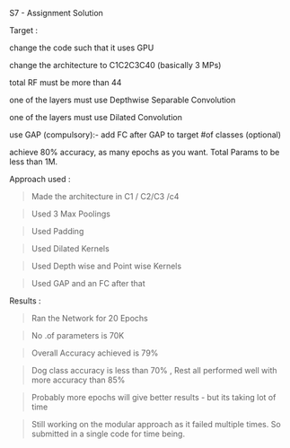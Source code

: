 S7 - Assignment Solution 

Target :

change the code such that it uses GPU

change the architecture to C1C2C3C40 (basically 3 MPs)

total RF must be more than 44

one of the layers must use Depthwise Separable Convolution

one of the layers must use Dilated Convolution

use GAP (compulsory):- add FC after GAP to target #of classes (optional)

achieve 80% accuracy, as many epochs as you want. Total Params to be less than 1M. 


Approach used :

>Made the architecture in C1 / C2/C3 /c4 

>Used 3 Max Poolings 

>Used Padding 

>Used Dilated Kernels 

>Used Depth wise and Point wise Kernels 

>Used GAP and an FC after that 


Results :

>Ran the Network for 20 Epochs 

>No .of parameters is 70K 

>Overall Accuracy achieved is 79% 

>Dog class accuracy is less than 70% , Rest all performed well with more accuracy than 85%

>Probably more epochs will give better results - but its taking lot of time 

>Still working on the modular approach as it failed multiple times. So submitted in a single code for time being.




